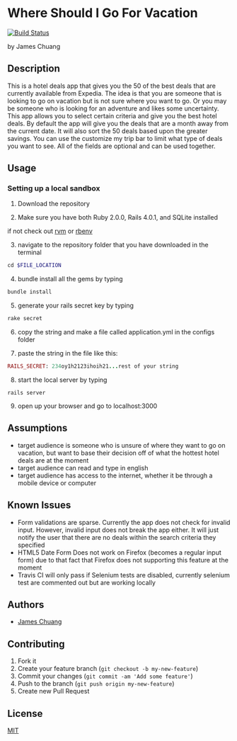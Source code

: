 # Where Should I Go For Vacation
[![Build Status](https://travis-ci.org/hiddensanctum/travel_deals.png?branch=master)](https://travis-ci.org/hiddensanctum/travel_deals)

by James Chuang

## Description

This is a hotel deals app that gives you the 50 of the best deals that are currently available from Expedia. The idea is that you are someone that is looking to go on vacation but is not sure where you want to go. Or you may be someone who is looking for an adventure and likes some uncertainty. This app allows you to select certain criteria and give you the best hotel deals. By default the app will give you the deals that are a month away from the current date. It will also sort the 50 deals based upon the greater savings. You can use the customize my trip bar to limit what type of deals you want to see. All of the fields are optional and can be used together.

## Usage
### Setting up a local sandbox
1) Download the repository

2) Make sure you have both Ruby 2.0.0, Rails 4.0.1, and SQLite installed

if not check out [rvm][3] or [rbenv][1]

3) navigate to the repository folder that you have downloaded in the terminal
```ruby
cd $FILE_LOCATION
```
4) bundle install all the gems by typing
```ruby
bundle install
```
5) generate your rails secret key by typing
```ruby
rake secret
```
6) copy the string and make a file called application.yml in the configs folder

7) paste the string in the file like this:
```ruby
RAILS_SECRET: 234oy1h2123ihoih21...rest of your string
```
8) start the local server by typing
```
rails server
```
9) open up your browser and go to localhost:3000

## Assumptions
* target audience is someone who is unsure of where they want to go on vacation, but want to base their decision off of what the hottest hotel deals are at the moment
* target audience can read and type in english
* target audience has access to the internet, whether it be through a mobile device or computer

## Known Issues
* Form validations are sparse. Currently the app does not check for invalid input. However, invalid input does not break the app either. It will just notify the user that there are no deals within the search criteria they specified
* HTML5 Date Form Does not work on Firefox (becomes a regular input form) due to that fact that Firefox does not supporting this feature at the moment
* Travis CI will only pass if Selenium tests are disabled, currently selenium test are commented out but are working locally

## Authors

* [James Chuang](https://github.com/hiddensanctum)

## Contributing

1. Fork it
2. Create your feature branch (`git checkout -b my-new-feature`)
3. Commit your changes (`git commit -am 'Add some feature'`)
4. Push to the branch (`git push origin my-new-feature`)
5. Create new Pull Request

## License

[MIT][2]

[1]: http://www.rubyinside.com/rbenv-a-simple-new-ruby-version-management-tool-5302.html
[2]: http://opensource.org/licenses/MIT
[3]: https://rvm.io/rvm/install

